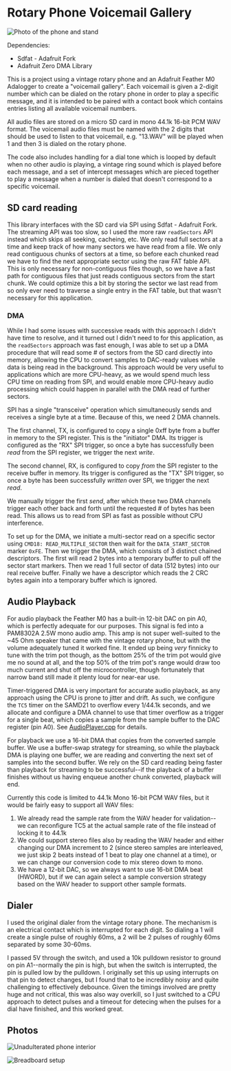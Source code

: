 # Rotary Phone Voicemail Gallery

![Photo of the phone and stand](./photos/20240908_235905.jpg)

Dependencies:
- Sdfat - Adafruit Fork
- Adafruit Zero DMA Library

This is a project using a vintage rotary phone and an Adafruit Feather M0 Adalogger to create a "voicemail gallery". Each voicemail is given a 2-digit number which can be dialed on the rotary phone in order to play a specific message, and it is intended to be paired with a contact book which 
contains entries listing all available voicemail numbers.

All audio files are stored on a micro SD card in mono 44.1k 16-bit PCM WAV format. The voicemail audio files must be named with the 2 digits that should be used to listen to
that voicemail, e.g. "13.WAV" will be played when 1 and then 3 is dialed on the rotary phone. 

The code also includes handling for a dial tone which is looped by default when no other audio is playing, a vintage ring sound which is played before each message, and a set of intercept messages which are pieced together to play a message when a number is dialed that doesn't correspond to a specific voicemail.

## SD card reading

This library interfaces with the SD card via SPI using Sdfat - Adafruit Fork. The streaming API was too slow, so I used the more raw `readSectors` API instead which skips all seeking, cacheing, etc. We only read full sectors at a time and keep track of how many sectors we
have read from a file. We only read contiguous chunks of sectors at a time, so before each chunked read we have to find the next appropriate
sector using the raw FAT fable API. This is only necessary for non-contiguous files though, so we have a fast path for contiguous files that just reads contiguous sectors from the start chunk. We could optimize this a bit by storing the sector we last read from so only ever need to traverse a single entry in the FAT table, but that wasn't necessary for this application.

### DMA

While I had some issues with successive reads with this approach I didn't have time to resolve, and it turned out I didn't need to for 
this application, as the `readSectors` approach was fast enough, I was able to set up a DMA procedure that will read some # of sectors from the SD card directly into memory, allowing the CPU to convert samples to DAC-ready values while data is being read in the background. 
This approach would be very useful to applications which are more CPU-heavy, as we would spend much less CPU time on reading from SPI, 
and would enable more CPU-heavy audio processing which could happen in parallel with the DMA read of further sectors.

SPI has a single "transceive" operation which simultaneously sends and receives a single byte at a time. Because of this, we need 2 DMA channels. 

The first channel, TX, is configured to copy a single 0xff byte from a buffer in memory to the SPI register. This is the "initiator" DMA. Its trigger is configured as the "RX" SPI trigger, so once a byte has successfully been _read_ from the SPI register, we trigger the next _write_.

The second channel, RX, is configured to copy _from_ the SPI register to the receive buffer in memory. Its trigger is configured as the "TX" SPI trigger, so once a byte has been successfully _written_ over SPI, we trigger the next _read_. 

We manually trigger the first _send_, after which these two DMA channels trigger each other back and forth until the requested # of bytes has been read. This allows us to read from SPI as fast as possible without CPU interference.

To set up for the DMA, we initiate a multi-sector read on a specific sector using `CMD18: READ_MULTIPLE_SECTOR`
then wait for the `DATA_START_SECTOR` marker `0xFE`. Then we trigger the DMA, which consists of 3 distinct chained descriptors. The first will read 2 bytes into a temporary buffer to pull off the sector start markers. Then we read 1 full sector of data (512 bytes) into our real receive buffer. Finally we have a descriptor which reads the 2 CRC bytes again into a temporary buffer which is ignored.

## Audio Playback

For audio playback the Feather M0 has a built-in 12-bit DAC on pin A0, which is perfectly adequate for our purposes. This signal is fed into a PAM8302A 2.5W mono audio amp. This amp is not super well-suited to the ~45 Ohm speaker that came with the vintage rotary phone, but with the volume adequately tuned it worked fine. It ended up being _very_ finnicky to tune with the trim pot though, as the bottom 25% of the trim pot would give me no sound at all, and the top 50% of the trim pot's range would draw too much current and shut off the microcontroller, though fortunately that narrow band still made it plenty loud for near-ear use.

Timer-triggered DMA is very important for accurate audio playback, as any approach using the CPU is prone to jitter and drift. As such, we configure the `TC5` timer on the SAMD21 to overflow every 1/44.1k seconds, and we allocate and configure a DMA channel to use that timer overflow as a trigger for a single beat, which copies a sample from the sample buffer to the DAC register (pin A0). See [AudioPlayer.cpp](./src/AudioPlayer.cpp) for details.

For playback we use a 16-bit DMA that copies from the converted sample buffer. We use a buffer-swap strategy for streaming, so while the playback DMA is playing one buffer, we are reading and converting the next set of samples into the second buffer. We rely on the SD card reading being faster than playback for streaming to be successful--if the playback of a buffer finishes without us having enqueue another chunk converted, playback will end. 

Currently this code is limited to 44.1k Mono 16-bit PCM WAV files, but it would be fairly easy to support all WAV files:

1. We already read the sample rate from the WAV header for validation--we can reconfigure TC5 at the actual sample rate of the file instead of locking it to 44.1k
2. We could support stereo files also by reading the WAV header and either changing our DMA increment to 2 (since stereo samples are interleaved, we just skip 2 beats instead of 1 beat to play one channel at a time), or we can change our conversion code to mix stereo down to mono.
3. We have a 12-bit DAC, so we always want to use 16-bit DMA beat (HWORD), but if we can again select a sample conversion strategy based on the WAV header to support other sample formats.

## Dialer

I used the original dialer from the vintage rotary phone. The mechanism is an electrical contact which is interrupted for each digit. So dialing a 1 will create a single pulse of roughly 60ms, a 2 will be 2 pulses of roughly 60ms separated by some 30-60ms.

I passed 5V through the switch, and used a 10k pulldown resistor to ground on pin A1--normally the pin is high, but when the switch is interrupted, the pin is pulled low by the pulldown. I originally set this up using interrupts on that pin to detect changes, but I found that to be incredibly noisy and quite challenging to effectively debounce. Given the timings involved are pretty huge and not critical, this was also way overkill, so I just switched to a CPU approach to detect pulses and a timeout for detecing when the pulses for a dial have finished, and this worked great.  

## Photos

![Unadulterated phone interior](./photos/20240820_181335.jpg)

![Breadboard setup](./photos/20240903_020230.jpg)
